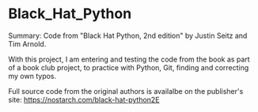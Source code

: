 # Black_Hat_Python

Summary: Code from "Black Hat Python, 2nd edition" by Justin Seitz and Tim Arnold. 

With this project, I am entering and testing the code from the book as part of a book club project, 
to practice with Python, Git, finding and correcting my own typos. 

Full source code from the original authors is availalbe on the publisher's site: https://nostarch.com/black-hat-python2E
